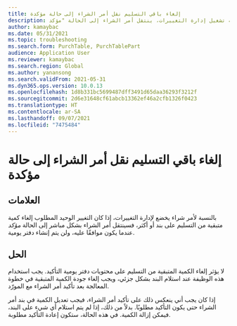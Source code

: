 ```yaml
---
title: إلغاء باقي التسليم نقل أمر الشراء إلى حالة مؤكدة
description: إذا تم إلغاء كمية متبقية من التسليم على أمر شراء تم فيه تشغيل إدارة التغييرات، ينتقل أمر الشراء إلى الحالة "مؤكد"
author: kamaybac
ms.date: 05/31/2021
ms.topic: troubleshooting
ms.search.form: PurchTable, PurchTablePart
audience: Application User
ms.reviewer: kamaybac
ms.search.region: Global
ms.author: yanansong
ms.search.validFrom: 2021-05-31
ms.dyn365.ops.version: 10.0.13
ms.openlocfilehash: 1d8b331bc5699487dff3491d65daa36293f3212f
ms.sourcegitcommit: 2d6e31648cf61abcb13362ef46a2cfb1326f0423
ms.translationtype: HT
ms.contentlocale: ar-SA
ms.lasthandoff: 09/07/2021
ms.locfileid: "7475484"
---
```

# <a name="cancelling-delivery-remainder-moves-purchase-order-to-a-confirmed-state"></a>إلغاء باقي التسليم نقل أمر الشراء إلى حالة مؤكدة

## <a name="symptoms"></a>العلامات

بالنسبة لأمر شراء يخضع لإدارة التغييرات، إذا كان التغيير الوحيد المطلوب إلغاء كمية متبقية من التسليم على بند أو أكثر، فسينتقل أمر الشراء بشكل مباشر إلى الحالة *مؤكد* عندما يكون موافقًا عليه، ولن يتم إنشاء دفتر يومية.

## <a name="resolution"></a>الحل

لا يؤثر إلغاء الكمية المتبقية من التسليم على محتويات دفتر يومية التأكيد. يجب استخدام هذه الوظيفة عند استلام البند بشكل جزئي، ويجب إلغاء جودة الكمية المتبقية في خطوة المعالجة بعد تأكيد أمر الشراء مع المورّد.

إذا كان يجب أني ينعكس ذلك على تأكيد أمر الشراء، فيجب تعديل الكمية في بند أمر الشراء حتى يكون التأكيد مطلوبًا. بدلاً من ذلك، إذا لم يتم استلام أي شيء على البند، فيمكن إزالة الكمية. في هذه الحالة، ستكون إعادة التأكيد مطلوبة.
